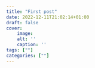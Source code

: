 ```yaml
---
title: "First post"
date: 2022-12-11T21:02:14+01:00
draft: false
cover:
    image: 
    alt: ''
    caption: ''
tags: [""]
categories: [""]
---
```


